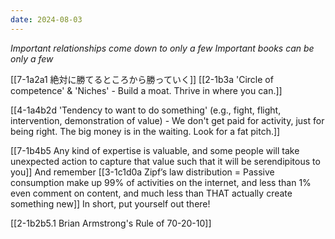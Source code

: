```yaml
---
date: 2024-08-03
---
```

*Important relationships come down to only a few*
*Important books can be only a few*

[[7-1a2a1 絶対に勝てるところから勝っていく]]
[[2-1b3a 'Circle of competence' & 'Niches' - Build a moat. Thrive in where you can.]]

[[4-1a4b2d 'Tendency to want to do something' (e.g., fight, flight, intervention, demonstration of value) - We don't get paid for activity, just for being right. The big money is in the waiting. Look for a fat pitch.]]

[[7-1b4b5 Any kind of expertise is valuable, and some people will take unexpected action to capture that value such that it will be serendipitous to you]]
	And remember [[3-1c1d0a Zipf’s law distribution = Passive consumption make up 99% of activities on the internet, and less than 1% even comment on content, and much less than THAT actually create something new]]
		In short, put yourself out there!

[[2-1b2b5.1 Brian Armstrong's Rule of 70-20-10]]